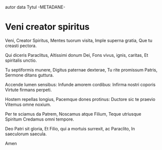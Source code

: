 autor
data
Tytul
-METADANE-
# Veni creator spiritus

Veni, Creator Spiritus,
Mentes tuorum visita,
Imple superna gratia,
Que tu creasti pectora.

Qui diceris Paraclitus,
Altissimi donum Dei,
Fons vivus, ignis, caritas,
Et spiritalis unctio.

Tu septiformis munere,
Digitus paternae dexterae,
Tu rite promissum Patris,
Sermone ditans guttura.

Accende lumen sensibus:
Infunde amorem cordibus:
Infirma nostri coporis
Virtute firmans perpeti.

Hostem repellas longius,
Pacemque dones protinus:
Ductore sic te praevio
Vitemus omne noxium.

Per te sciamus da Patrem,
Noscamus atque Filium,
Teque utriusque Spiritum
Credamus omni tempore.

Deo Patri sit gloria,
Et Filio, qui a mortuis
surrexit, ac Paraclito,
In saeculorum saecula.

Amen